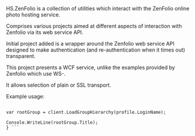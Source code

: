 
HS.ZenFolio is a collection of utilities which interact with the ZenFolio online photo hosting service.

Comprises various projects aimed at different aspects of interaction with Zenfolio via its web service API.

Initial project added is a wrapper around the Zenfolio web service API designed to make authentication (and re-authentication when it times out) transparent.

This project presents a WCF service, unlike the examples provided by Zenfolio which use WS-.

It allows selection of plain or SSL transport.

Example usage:

``` using (var client = new Client(userName, password, SecurityMode.TransportEncrypted)) { var profile = client.LoadPrivateProfile();

var rootGroup = client.LoadGroupHierarchy(profile.LoginName);

Console.WriteLine(rootGroup.Title);
} ```
